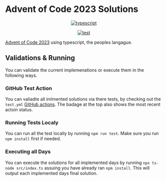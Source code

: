# Advent of Code 2023 Solutions

<p align="center">
  <!-- First Row - TypeScript Badge -->
  <a href="https://github.com/Envoy-VC/awesome-badges">
    <img src="https://img.shields.io/badge/TypeScript-007ACC?style=for-the-badge&logo=typescript&logoColor=white" alt="typescript"/>
  </a>
</p>

<p align="center">
  <!-- Second Row - Other Badges -->
  <a href="https://github.com/daveved/advent-of-code-2023/actions/workflows/test.yml">
    <img src="https://github.com/daveved/advent-of-code-2023/actions/workflows/test.yml/badge.svg" alt="test"/>
  </a>
</p>

[Advent of Code 2023](https://adventofcode.com/2023) using typescript, the peoples langague.

## Validations & Running

You can validate the current implemenations or execute them in the following ways.

### GitHub Test Action

You can valiadte all imlmented solutions via there tests, by checking out the `test.yml` [GitHub actions](https://github.com/DaveVED/advent-of-code-2023/actions). The badage at the top also shows the most recent actoin status.

### Running Tests Localy

You can run all the test locally by running `npm run test`. Make sure you run `npm install` first if needed.

### Executing all Days

You can execute the solutions for all implemented days by running `npx ts-node src/index.ts` assuing you have already ran `npm install`. This will output each implemented days final solution.